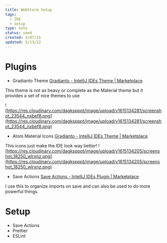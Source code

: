```yaml
---
title: WebStorm Setup
tags:
  - IDE
  - setup
type: note
status: seed
created: 3/07/21
updated: 5/13/22
---
```


# Plugins

- Gradianto Theme [Gradianto - IntelliJ IDEs Theme | Marketplace](https://plugins.jetbrains.com/plugin/12334-gradianto)

This theme is not as heavy or complete as the Material theme but it provides a set of nice themes to use

![https://res.cloudinary.com/dagkspppt/image/upload/v1615134281/screenshot_23544_nxbef8.png](https://res.cloudinary.com/dagkspppt/image/upload/v1615134281/screenshot_23544_nxbef8.png)

- Atom Material Icons [Gradianto - IntelliJ IDEs Theme | Marketplace](https://plugins.jetbrains.com/plugin/12334-gradianto)

This icons just make the IDE look way better!
![https://res.cloudinary.com/dagkspppt/image/upload/v1615134205/screenshot_18250_wlrxnz.png](https://res.cloudinary.com/dagkspppt/image/upload/v1615134205/screenshot_18250_wlrxnz.png)

- Save Actions [Save Actions - IntelliJ IDEs Plugin | Marketplace](https://plugins.jetbrains.com/plugin/7642-save-actions)

I use this to organize imports on save and can also be used to do more powerful things.

# Setup

- Save Actions
- Prettier
- ESLint
